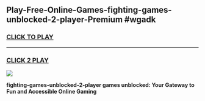 
## Play-Free-Online-Games-fighting-games-unblocked-2-player-Premium #wgadk
<h3>
<a href="https://premium.freeplayer.one?title=fighting-games-unblocked-2-player&ref=8M">CLICK TO PLAY</a></h3>
<hr>

<h3>
<a href="https://premium.freeplayer.one?title=fighting-games-unblocked-2-player&ref=8M">CLICK 2 PLAY</a>
  
</h3>

<a href="https://premium.freeplayer.one?title=fighting-games-unblocked-2-player&ref=8M"><img src="https://clearcache.store/games.png"></a>


**fighting-games-unblocked-2-player games unblocked: Your Gateway to Fun and Accessible Online Gaming**
